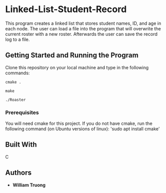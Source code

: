 # Linked-List-Student-Record

This program creates a linked list that stores student names, ID, and age in each node. The user can load a file into the program that will overwrite the current roster with a new roster. Afterwards the user can save the record log to a file.

## Getting Started and Running the Program

Clone this repository on your local machine and type in the following commands:

```
cmake .

make

./Roaster
```

### Prerequisites

You will need cmake for this project. If you do not have cmake, run the following command (on Ubuntu versions of linux):
'sudo apt install cmake'


## Built With

C

## Authors

* **William Truong**


